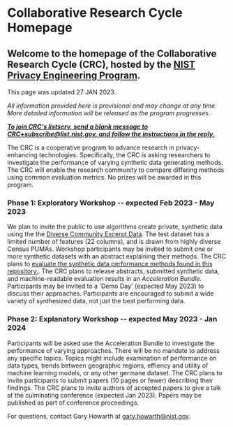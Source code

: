 <script src="https://pages.nist.gov/nist-header-footer/js/jquery-1.9.0.min.js" type="text/javascript" defer="defer"></script>
<script src="https://pages.nist.gov/nist-header-footer/js/nist-header-footer.js" type="text/javascript" defer="defer"></script>

<link rel="stylesheet" href="https://pages.nist.gov/nist-header-footer/css/nist-combined.css">
<link rel="stylesheet" href="https://pages.nist.gov/privacy_collaborative_research_cycle/static/css/NISTStyle.css">

<link rel="stylesheet" href="https://pages.nist.gov/privacy_collaborative_research_cycle/static/css/NISTPages.css">

<meta http-equiv="Content-Type" content="text/html; charset=UTF-8" />



<title>Collaborative Research Cycle Homepage</title>


# Collaborative Research Cycle Homepage

## Welcome to the homepage of the Collaborative Research Cycle (CRC), hosted by the [NIST Privacy Engineering Program](https://www.nist.gov/itl/applied-cybersecurity/privacy-engineering).

This page was updated 27 JAN 2023.

*All information provided here is provisional and may change at any time. More detailed information will be released as the program progresses.*


***[To join CRC's listserv, send a blank message to CRC+subscribe@list.nist.gov, and follow the instructions in the reply.](mailto:CRC+subscribe@list.nist.gov)***


The CRC is a cooperative program to advance research in privacy-enhancing technologies. Specifically, the CRC is asking researchers to investigate the performance of varying synthetic data generating methods. The CRC will enable the research community to compare differing methods using common evaluation metrics. No prizes will be awarded in this program.

### Phase 1: Exploratory Workshop -- expected Feb 2023 - May 2023

We plan to invite the public to use algorithms create private, synthetic data using the the [Diverse Community Excerpt Data](https://github.com/usnistgov/SDNist/tree/main/nist%20diverse%20communities%20data%20excerpts). The test dataset has a limited number of features (22 columns), and is drawn from highly diverse Census PUMAs. Workshop participants may be invited to submit one or more synthetic datasets with an abstract explaining their methods. The CRC plans to [evaluate the synthetic data performance methods found in this repository.](https://github.com/usnistgov/SDNist/). The CRC plans to release abstracts, submitted synthetic data, and machine-readable evaluation results in an *Acceleration Bundle*. Participants may be invited to a 'Demo Day' (expected May 2023) to discuss their approaches. Participants are encouraged to submit a wide variety of synthesized data, not just the best performing data.

### Phase 2: Explanatory Workshop -- expected May 2023 - Jan 2024

Participants will be asked use the Acceleration Bundle to investigate the performance of varying approaches.  There will be no mandate to address any specific topics. Topics might include examination of performance on data types, trends between geographic regions, effiency and utility of machine learning models, or any other germane dataset. The CRC plans to invite participants to submit papers (10 pages or fewer) describing their findings. The CRC plans to invite authors of accepted papers to give a talk at the culminating conference (expected Jan 2023). Papers may be published as part of conference proceedings.

For questions, contact Gary Howarth at [gary.howarth@nist.gov](mailto:gary.howarth@nist.gov).

